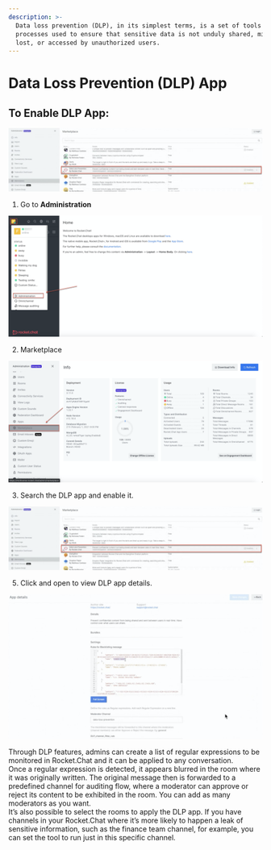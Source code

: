 ```yaml
---
description: >-
  Data loss prevention (DLP), in its simplest terms, is a set of tools and
  processes used to ensure that sensitive data is not unduly shared, misused,
  lost, or accessed by unauthorized users.
---
```


# Data Loss Prevention \(DLP\) App

## **To Enable DLP App:**

![](../../.gitbook/assets/image%20%28258%29%20%281%29.png)

1. Go to **Administration** 

![](../../.gitbook/assets/image%20%28215%29.png)

2. Marketplace

![](../../.gitbook/assets/image%20%28257%29.png)

3. Search the DLP app and enable it. 

![](../../.gitbook/assets/image%20%28258%29.png)

5. Click and open to view DLP app details.

![](../../.gitbook/assets/image%20%28259%29.png)

Through DLP features, admins can create a list of regular expressions to be monitored in Rocket.Chat and it can be applied to any conversation.  
Once a regular expression is detected, it appears blurred in the room where it was originally written. The original message then is forwarded to a predefined channel for auditing flow, where a moderator can approve or reject its content to be exhibited in the room. You can add as many moderators as you want.  
It’s also possible to select the rooms to apply the DLP app. If you have channels in your Rocket.Chat where it’s more likely to happen a leak of sensitive information, such as the finance team channel, for example, you can set the tool to run just in this specific channel.  


